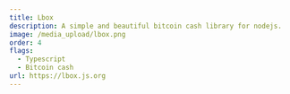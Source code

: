 ```yaml
---
title: Lbox
description: A simple and beautiful bitcoin cash library for nodejs.
image: /media_upload/lbox.png
order: 4
flags:
  - Typescript
  - Bitcoin cash
url: https://lbox.js.org
---
```


